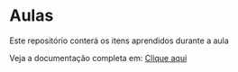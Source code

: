 # Aulas

Este repositório conterá os itens aprendidos durante a aula


Veja a documentação completa em: [Clique aqui](https://github.com/DaniloOtavio/Aulas/blob/master/docs/documenta%C3%A7%C3%A3o.md)

